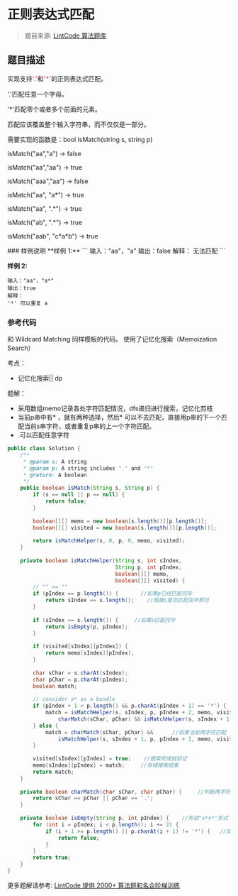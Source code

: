 # 正则表达式匹配
 > 题目来源: [LintCode 算法题库](https://www.lintcode.com/problem/regular-expression-matching/?utm_source=sc-github-wzz)
 ## 题目描述
 <p>实现支持<b><font color="#e76363">'.'</font></b>和<b><font color="#e76363">'*'</font></b>的<span style="line-height: 1.42857143;">正则表达式</span><span style="line-height: 1.42857143;">匹配。</span></p><p>'.'匹配任意一个字母。</p><p>'*'匹配零个或者多个前面的元素。</p><p>匹配应该覆盖整个输入字符串，而不仅仅是一部分。</p><p>需要实现的函数是：bool isMatch(string s, string p)</p>
<p>isMatch("aa","a") → false</p><p>isMatch("aa","aa") → true</p><p>isMatch("aaa","aa") → false</p><p>isMatch("aa", "a*") → true</p><p>isMatch("aa", ".*") → true</p><p>isMatch("ab", ".*") → true</p><p>isMatch("aab", "c*a*b") →  true</p>
 ### 样例说明
 **样例 1:**
```
输入："aa"，"a"
输出：false
解释：
无法匹配
```

**样例 2:**
```
输入："aa"，"a*"
输出：true
解释：
'*' 可以重复 a
```

 ### 参考代码
 和 Wildcard Matching 同样模板的代码。
使用了记忆化搜索（Memoization Search）

考点：
* 记忆化搜索|| dp

题解：
* 采用数组memo记录各处字符匹配情况，dfs递归进行搜索，记忆化剪枝
* 当前p串中有* ，就有两种选择，然后* 可以不去匹配，直接用p串的下一个匹配当前s串字符，或者重复p串的上一个字符匹配。
* .可以匹配任意字符
```java
public class Solution {
    /**
     * @param s: A string 
     * @param p: A string includes "." and "*"
     * @return: A boolean
     */
    public boolean isMatch(String s, String p) {
        if (s == null || p == null) {
            return false;
        }
        
        boolean[][] memo = new boolean[s.length()][p.length()];			//记忆搜索结果
        boolean[][] visited = new boolean[s.length()][p.length()];		//标记是否访问
        
        return isMatchHelper(s, 0, p, 0, memo, visited);
    }
    
    private boolean isMatchHelper(String s, int sIndex,
                                  String p, int pIndex,
                                  boolean[][] memo,
                                  boolean[][] visited) {
        // "" == ""
        if (pIndex == p.length()) {       //如果p已经匹配完毕
            return sIndex == s.length();	//根据s是否匹配完毕即可
        }
        
        if (sIndex == s.length()) {		//如果s匹配完毕
            return isEmpty(p, pIndex);
        }
        
        if (visited[sIndex][pIndex]) {
            return memo[sIndex][pIndex];
        }
        
        char sChar = s.charAt(sIndex);
        char pChar = p.charAt(pIndex);
        boolean match;
        
        // consider a* as a bundle
        if (pIndex + 1 < p.length() && p.charAt(pIndex + 1) == '*') {    	 //如果为'*'，有两种方案
            match = isMatchHelper(s, sIndex, p, pIndex + 2, memo, visited) ||                //'*'不去匹配字符
                charMatch(sChar, pChar) && isMatchHelper(s, sIndex + 1, p, pIndex, memo, visited);  //'*'重复前面一个字符去匹配s
        } else {
            match = charMatch(sChar, pChar) && 		//如果当前两字符匹配
                isMatchHelper(s, sIndex + 1, p, pIndex + 1, memo, visited); //继续下一个字符匹配
        }
        
        visited[sIndex][pIndex] = true;    //搜索完成就标记
        memo[sIndex][pIndex] = match;     //存储搜索结果
        return match;
    }
    
    private boolean charMatch(char sChar, char pChar) {		//判断两字符是否匹配
        return sChar == pChar || pChar == '.';
    }
    
    private boolean isEmpty(String p, int pIndex) {    //形如"x*x*"形式
        for (int i = pIndex; i < p.length(); i += 2) {
            if (i + 1 >= p.length() || p.charAt(i + 1) != '*') {   //如果不是'*'，无法匹配
                return false;
            }
        }
        return true;
    }
}
```
 更多题解请参考: [LintCode 提供 2000+ 算法题和名企阶梯训练](https://www.lintcode.com/problem/?utm_source=sc-github-wzz)